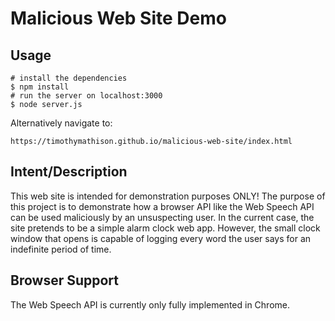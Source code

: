 # Malicious Web Site Demo

## Usage
```
# install the dependencies
$ npm install
# run the server on localhost:3000
$ node server.js
```
Alternatively navigate to:
```
https://timothymathison.github.io/malicious-web-site/index.html
```
## Intent/Description
This web site is intended for demonstration purposes ONLY! 
The purpose of this project is to demonstrate how a browser API like the Web Speech API can be used maliciously by an unsuspecting user.
In the current case, the site pretends to be a simple alarm clock web app. 
However, the small clock window that opens is capable of logging every word the user says for an indefinite period of time.
## Browser Support
The Web Speech API is currently only fully implemented in Chrome.
